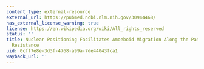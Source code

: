 ```yaml
---
content_type: external-resource
external_url: https://pubmed.ncbi.nlm.nih.gov/30944468/
has_external_license_warning: true
license: https://en.wikipedia.org/wiki/All_rights_reserved
status: ''
title: Nuclear Positioning Facilitates Amoeboid Migration Along the Path of Least
  Resistance
uid: 0cff7e8e-3d3f-4768-a99a-7de44043fca1
wayback_url: ''
---
```

